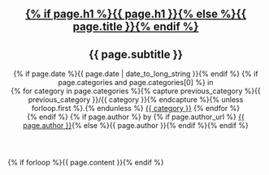 <article>
<header>
  <hgroup>
    <h1><a href={{ page.url}}>{% if page.h1 %}{{ page.h1 }}{% else %}{{ page.title }}{% endif %}</a></h1>
    <h2>{{ page.subtitle }}</h2>
  </hgroup>
  {% if page.date %}<time pubdate="pubdate" datetime="{{ page.date | date_to_xmlschema }}">{{ page.date | date_to_long_string }}</time>{% endif %}
  {% if page.categories and page.categories[0] %} in
  <nav>
    {% for category in page.categories %}{% capture previous_category %}{{ previous_category }}/{{ category }}{% endcapture %}{% unless forloop.first %}.{% endunless %}
    <a href="{{ previous_category }}">{{ category }}</a>
    {% endfor %}
  </nav>
  {% endif %}
  {% if page.author %} by {% if page.author_url %} <a href="{{ page.author_url }}">{{ page.author }}</a>{% else %}{{ page.author }}{% endif %}{% endif %}
</header>
{% if forloop %}{{ page.content }}{% endif %}
</article>